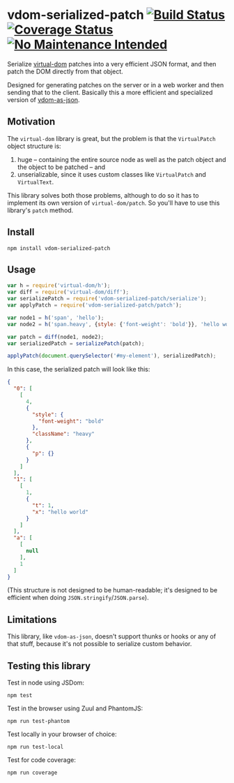 vdom-serialized-patch [![Build Status](https://travis-ci.org/nolanlawson/vdom-serialized-patch.svg)](https://travis-ci.org/nolanlawson/vdom-serialized-patch) [![Coverage Status](https://coveralls.io/repos/github/nolanlawson/vdom-serialized-patch/badge.svg?branch=master)](https://coveralls.io/github/nolanlawson/vdom-serialized-patch?branch=master) [![No Maintenance Intended](http://unmaintained.tech/badge.svg)](http://unmaintained.tech/)
========

Serialize [virtual-dom](https://github.com/Matt-Esch/virtual-dom) patches into a very efficient JSON format, and then patch the DOM directly from that object.

Designed for generating patches on the server or in a web worker and then sending that to the client. Basically this a more efficient and specialized version of [vdom-as-json](https://github.com/nolanlawson/vdom-as-json).

Motivation
----

The `virtual-dom` library is great, but the problem is that the `VirtualPatch` object structure is:

1. huge &ndash; containing the entire source node as well as the patch object and the object to be patched &ndash; and
2. unserializable, since it uses custom classes like `VirtualPatch` and `VirtualText`.

This library solves both those problems, although to do so it has to implement its own version of `virtual-dom/patch`. So you'll have to use this library's `patch` method.

Install
----

    npm install vdom-serialized-patch


Usage
---

```js
var h = require('virtual-dom/h');
var diff = require('virtual-dom/diff');
var serializePatch = require('vdom-serialized-patch/serialize');
var applyPatch = require('vdom-serialized-patch/patch');

var node1 = h('span', 'hello');
var node2 = h('span.heavy', {style: {'font-weight': 'bold'}}, 'hello world');

var patch = diff(node1, node2);
var serializedPatch = serializePatch(patch);

applyPatch(document.querySelector('#my-element'), serializedPatch);
```

In this case, the serialized patch will look like this:

```json
{
  "0": [
    [
      4,
      {
        "style": {
          "font-weight": "bold"
        },
        "className": "heavy"
      },
      {
        "p": {}
      }
    ]
  ],
  "1": [
    [
      1,
      {
        "t": 1,
        "x": "hello world"
      }
    ]
  ],
  "a": [
    [
      null
    ],
    1
  ]
}
```

(This structure is not designed to be human-readable; it's designed to be efficient when doing `JSON.stringify`/`JSON.parse`).

Limitations
---

This library, like `vdom-as-json`, doesn't support thunks or hooks or any of that stuff, because it's not possible to serialize custom behavior.

Testing this library
---

Test in node using JSDom:

    npm test

Test in the browser using Zuul and PhantomJS:

    npm run test-phantom

Test locally in your browser of choice:

    npm run test-local

Test for code coverage:

    npm run coverage
